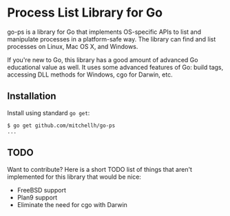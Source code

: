 # Process List Library for Go

go-ps is a library for Go that implements OS-specific APIs to list and
manipulate processes in a platform-safe way. The library can find and
list processes on Linux, Mac OS X, and Windows.

If you're new to Go, this library has a good amount of advanced Go educational
value as well. It uses some advanced features of Go: build tags, accessing
DLL methods for Windows, cgo for Darwin, etc.

## Installation

Install using standard `go get`:

```
$ go get github.com/mitchellh/go-ps
...
```

## TODO

Want to contribute? Here is a short TODO list of things that aren't
implemented for this library that would be nice:

  * FreeBSD support
  * Plan9 support
  * Eliminate the need for cgo with Darwin
